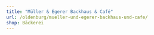 ```yaml
---
title: "Müller & Egerer Backhaus & Café"
url: /oldenburg/mueller-und-egerer-backhaus-und-cafe/
shop: Bäckerei
---
```

